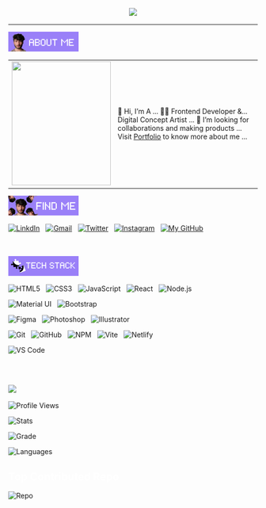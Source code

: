 <!-- Typing + Slow Deleting Effect with Quotes (Fira Code Font, Instant Restart) -->
<p align="center">
  <a href="#">
    <img src="https://readme-typing-svg.demolab.com?font=Fira+Code&weight=450&size=20&duration=5200&pause=0&color=9a80f8&center=true&vCenter=true&width=800&lines=%22Learning%2C+Living%2C+and+Leveling+up.%22&letterSpacing=2&deleteSpeed=150" />
  </a>
</p>
<hr>
<!--About me Banner -->
  <img src="https://raw.githubusercontent.com/byllzz/byllzz/main/banner2.png" alt="banner2" title="About Me" />
</br>
<!-- Short Intro -->
<table>
  <tr>
    <td width="200px" valign="top">
      <img src="https://i.imgur.com/zY6P3Rq.png" width="200px" height="250px"/>
    </td>
    <td>
      👋 Hi, I’m A ...
      👨‍💻 Frontend Developer &...
      Digital Concept Artist ...
      💞️ I’m looking for collaborations and making products ...
      Visit <a href="#">Portfolio</a> to know more about me ...
    </td>
  </tr>
</table>

<!--Find me Banner -->
  <img src="https://raw.githubusercontent.com/byllzz/byllzz/main/banner1.png" alt="banner1" title="Find Me" />
  </br>
<!-- 🚀 Social Links -->
<p align="left">
   <a href="https://linkedin.com/in/yourusername"><img src="https://skillicons.dev/icons?i=linkedin" width="40" title="LinkdIn" /></a> &nbsp;
  <a href="mailto:yourmail@gmail.com"><img src="https://skillicons.dev/icons?i=gmail" width="40" title="Gmail" /></a> &nbsp;
  <a href="https://x.com/yourusername"><img src="https://cdn.jsdelivr.net/gh/devicons/devicon/icons/twitter/twitter-original.svg" width="40" title="Twitter" /></a> &nbsp;
  <a href="https://instagram.com/yourusername"><img src="https://skillicons.dev/icons?i=instagram" width="40" title="Instagram" /></a> &nbsp;
  <!-- GitHub Avatar -->
  <a href="https://github.com/byllzz" target="_blank" title="Portfolio" >
    <img src="https://github.com/byllzz.png" width="50" title="My GitHub"/>
  </a>
</p>

</br>
</br>

<!--Tech Stack Banner -->
  <img src="https://raw.githubusercontent.com/byllzz/byllzz/main/banner3.png" alt="banner3" title="My Skills" />
<!-- 🚀 Tech Logos -->
<p align="left">

  <!-- Row 1: Core Web Tech -->
  <img src="https://cdn.jsdelivr.net/gh/devicons/devicon/icons/html5/html5-original.svg" width="35" title="HTML5"/> &nbsp;
  <img src="https://cdn.jsdelivr.net/gh/devicons/devicon/icons/css3/css3-original.svg" width="35" title="CSS3"/> &nbsp;
  <img src="https://cdn.jsdelivr.net/gh/devicons/devicon/icons/javascript/javascript-original.svg" width="35" title="JavaScript"/> &nbsp;
  <img src="https://cdn.jsdelivr.net/gh/devicons/devicon/icons/react/react-original.svg" width="35" title="React"/> &nbsp;
  <img src="https://cdn.jsdelivr.net/gh/devicons/devicon/icons/nodejs/nodejs-original.svg" width="35" title="Node.js"/> &nbsp;
  <br/>

  <!-- Row 2: UI Frameworks -->
  <img src="https://cdn.jsdelivr.net/gh/devicons/devicon/icons/materialui/materialui-original.svg" width="35" title="Material UI"/> &nbsp;
  <img src="https://cdn.jsdelivr.net/gh/devicons/devicon/icons/bootstrap/bootstrap-original.svg" width="35" title="Bootstrap"/>
  <br/>

  <!-- Row 3: Design Tools -->
  <img src="https://skillicons.dev/icons?i=figma" width="35" title="Figma"/> &nbsp;
  <img src="https://cdn.jsdelivr.net/gh/devicons/devicon/icons/photoshop/photoshop-plain.svg" width="35" title="Photoshop"/> &nbsp;
  <img src="https://cdn.jsdelivr.net/gh/devicons/devicon/icons/illustrator/illustrator-plain.svg" width="35" title="Illustrator"/>
  <br/>
  
  <!-- Row 4: Dev Tools -->
  <img src="https://cdn.jsdelivr.net/gh/devicons/devicon/icons/git/git-original.svg" width="35" title="Git"/> &nbsp;
  <img src="https://cdn.jsdelivr.net/gh/devicons/devicon/icons/github/github-original.svg" width="35" title="GitHub"/> &nbsp;
  <img src="https://cdn.jsdelivr.net/gh/devicons/devicon/icons/npm/npm-original-wordmark.svg" width="35" title="NPM"/> &nbsp;
  <img src="https://cdn.jsdelivr.net/gh/devicons/devicon/icons/vite/vite-original.svg" width="35" title="Vite"/> &nbsp;
  <img src="https://cdn.jsdelivr.net/gh/devicons/devicon/icons/netlify/netlify-original.svg" width="35" title="Netlify"/>
  <br/>

  <!-- Row 5: Editors & Extras -->
  <img src="https://cdn.jsdelivr.net/gh/devicons/devicon/icons/vscode/vscode-original.svg" width="35" title="VS Code"/> &nbsp;
</p>
</br>
</br>

<!-- GitHub Stats Title -->
<p align="left">
  <img src="https://img.shields.io/badge/GITHUB%20STATS-000000?style=for-the-badge&logo=github&logoColor=white&logoWidth=25" />
</p>


![Profile Views](https://komarev.com/ghpvc/?username=byllzz&label=Profile%20views&color=blueviolet&style=flat)

![Stats](https://github-readme-stats.vercel.app/api?username=byllzz&show_icons=false&theme=dark&count_private=true)

![Grade](https://github-profile-summary-cards.vercel.app/api/cards/productive-time?username=byllzz&theme=dark)


![Languages](https://github-readme-stats.vercel.app/api/top-langs/?username=byllzz&layout=compact&theme=dark)

<h2><font color="white"> Top Contributed Repo</font></h2>

![Repo](https://github-contributor-stats.vercel.app/api?username=byllzz&limit=2&theme=dark&combine_all_yearly_contributions=true)

